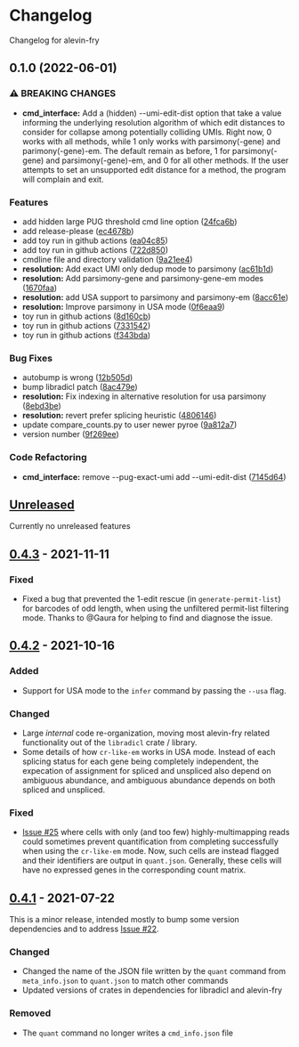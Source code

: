 # Changelog

Changelog for alevin-fry

## 0.1.0 (2022-06-01)


### ⚠ BREAKING CHANGES

* **cmd_interface:** Add a (hidden) --umi-edit-dist option that take a value informing the underlying resolution algorithm of which edit distances to consider for collapse among potentially colliding UMIs. Right now, 0 works with all methods, while 1 only works with parsimony(-gene) and parimony(-gene)-em. The default remain as before, 1 for parsimony(-gene) and parsimony(-gene)-em, and 0 for all other methods. If the user attempts to set an unsupported edit distance for a method, the program will complain and exit.

### Features

* add hidden large PUG threshold cmd line option ([24fca6b](https://github.com/COMBINE-lab/alevin-fry/commit/24fca6b647a4686757a89f67e05808a151c6d231))
* add release-please ([ec4678b](https://github.com/COMBINE-lab/alevin-fry/commit/ec4678b7aa576daf1b41798d6d0614b09e08bbab))
* add toy run in github actions ([ea04c85](https://github.com/COMBINE-lab/alevin-fry/commit/ea04c855dbe556de2cdff324a1e02e6662656590))
* add toy run in github actions ([722d850](https://github.com/COMBINE-lab/alevin-fry/commit/722d850a70d6872510d9f5056e4f9a610f0b463b))
* cmdline file and directory validation ([9a21ee4](https://github.com/COMBINE-lab/alevin-fry/commit/9a21ee4c9ce0e06e63fee9f27f04fcf318a738b9))
* **resolution:** Add exact UMI only dedup mode to parsimony ([ac61b1d](https://github.com/COMBINE-lab/alevin-fry/commit/ac61b1d169db6b231f598c20348107f28e62d7dc))
* **resolution:** Add parsimony-gene and parsimony-gene-em modes ([1670faa](https://github.com/COMBINE-lab/alevin-fry/commit/1670faa4154042d2d855921a5a9df899c61ac5fa))
* **resolution:** add USA support to parsimony and parsimony-em ([8acc61e](https://github.com/COMBINE-lab/alevin-fry/commit/8acc61e53448ab326c2f61f3507c170b9448ccba))
* **resolution:** Improve parsimony in USA mode ([0f6eaa9](https://github.com/COMBINE-lab/alevin-fry/commit/0f6eaa940ab249cdf453a2868904e80a8b1d9383))
* toy run in github actions ([8d160cb](https://github.com/COMBINE-lab/alevin-fry/commit/8d160cbc76defc75da7a8073a853403ca848a7c1))
* toy run in github actions ([7331542](https://github.com/COMBINE-lab/alevin-fry/commit/7331542c4c71d53316d1781a783962307a596824))
* toy run in github actions ([f343bda](https://github.com/COMBINE-lab/alevin-fry/commit/f343bda9f121d1add7ff98cb7aa1deca7d0fd3b4))


### Bug Fixes

* autobump is wrong ([12b505d](https://github.com/COMBINE-lab/alevin-fry/commit/12b505df5fecb72cc9198e275aad441eeffb5816))
* bump libradicl patch ([8ac479e](https://github.com/COMBINE-lab/alevin-fry/commit/8ac479e95b09e917d8678d5aa1d91f646b3a0001))
* **resolution:** Fix indexing in alternative resolution for usa parsimony ([8ebd3be](https://github.com/COMBINE-lab/alevin-fry/commit/8ebd3bed6caf74786d149899814c8715c994c041))
* **resolution:** revert prefer splicing heuristic ([4806146](https://github.com/COMBINE-lab/alevin-fry/commit/4806146394767bdbe2256ab8efa3c53a5f903c11))
* update compare_counts.py to user newer pyroe ([9a812a7](https://github.com/COMBINE-lab/alevin-fry/commit/9a812a7f8b57e42dce11a42983114311670856a4))
* version number ([9f269ee](https://github.com/COMBINE-lab/alevin-fry/commit/9f269eefcafea7c2e3799b91e9f7936d85dae48f))


### Code Refactoring

* **cmd_interface:** remove --pug-exact-umi add --umi-edit-dist ([7145d64](https://github.com/COMBINE-lab/alevin-fry/commit/7145d64c2cabf8afd087dff2e4acb526d09a3bcb))

## [Unreleased]

Currently no unreleased features

## [0.4.3] - 2021-11-11

### Fixed

- Fixed a bug that prevented the 1-edit rescue (in `generate-permit-list`) for barcodes of odd length, when using the unfiltered permit-list filtering mode. Thanks to @Gaura for helping to find and diagnose the issue.

## [0.4.2] - 2021-10-16

### Added

- Support for USA mode to the `infer` command by passing the `--usa` flag.

### Changed

- Large _internal_ code re-organization, moving most alevin-fry related functionality out of the `libradicl` crate / library.
- Some details of how `cr-like-em` works in USA mode. Instead of each splicing status for each gene being completely independent, the expecation of assignment for spliced and unspliced also depend on ambiguous abundance, and ambiguous abundance depends on both spliced and unspliced.

### Fixed

- [Issue #25](https://github.com/COMBINE-lab/alevin-fry/issues/25) where cells with only (and too few) highly-multimapping reads could sometimes prevent quantification from completing successfully when using the `cr-like-em` mode.  Now, such cells are instead flagged 
and their identifiers are output in `quant.json`.  Generally, these cells will have no expressed genes in the corresponding count matrix.

## [0.4.1] - 2021-07-22

This is a minor release, intended mostly to bump some version dependencies and to address [Issue #22](https://github.com/COMBINE-lab/alevin-fry/issues/22).

### Changed

- Changed the name of the JSON file written by the `quant` command from `meta_info.json` to `quant.json` to match other commands
- Updated versions of crates in dependencies for libradicl and alevin-fry

### Removed

- The `quant` command no longer writes a `cmd_info.json` file

[unreleased]: https://github.com/COMBINE-lab/alevin-fry/compare/v0.4.3...HEAD
[0.4.3]: https://github.com/COMBINE-lab/alevin-fry/compare/v0.4.2...0.4.3
[0.4.2]: https://github.com/COMBINE-lab/alevin-fry/compare/v0.4.1...v0.4.2
[0.4.1]: https://github.com/COMBINE-lab/alevin-fry/compare/v0.4.0...v0.4.1
